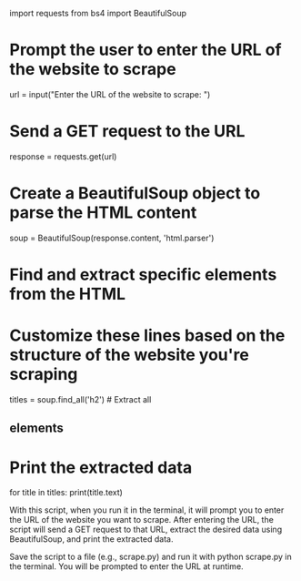 import requests
from bs4 import BeautifulSoup

# Prompt the user to enter the URL of the website to scrape
url = input("Enter the URL of the website to scrape: ")

# Send a GET request to the URL
response = requests.get(url)

# Create a BeautifulSoup object to parse the HTML content
soup = BeautifulSoup(response.content, 'html.parser')

# Find and extract specific elements from the HTML
# Customize these lines based on the structure of the website you're scraping
titles = soup.find_all('h2')  # Extract all <h2> elements

# Print the extracted data
for title in titles:
    print(title.text)

With this script, when you run it in the terminal, it will prompt you to enter the URL of the website you want to scrape. After entering the URL, the script will send a GET request to that URL, extract the desired data using BeautifulSoup, and print the extracted data.

Save the script to a file (e.g., scrape.py) and run it with python scrape.py in the terminal. You will be prompted to enter the URL at runtime.


